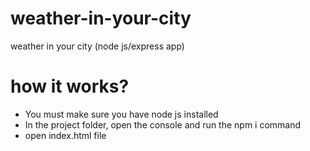 # weather-in-your-city
weather in your city (node js/express app)


<h1>how it works?</h1>

<ul>
<li>You must make sure you have node js installed</li>
<li>
In the project folder, open the console and run the  <javascript>npm i </javascript>command</li> 
<li>open index.html file</li>
</ul>
